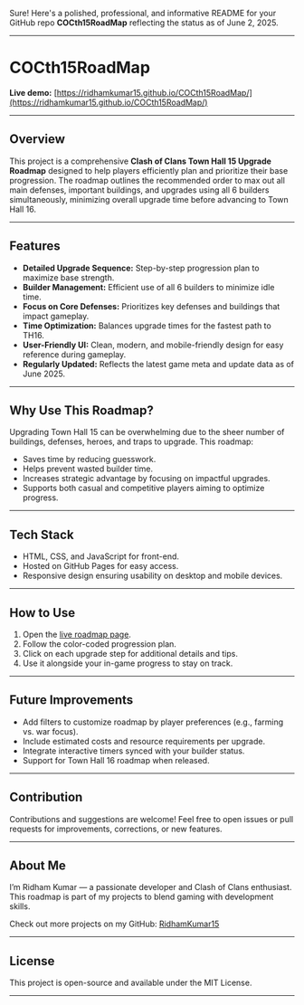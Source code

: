 Sure! Here's a polished, professional, and informative README for your GitHub repo **COCth15RoadMap** reflecting the status as of June 2, 2025.

---

# COCth15RoadMap

**Live demo:** [https://ridhamkumar15.github.io/COCth15RoadMap/](https://ridhamkumar15.github.io/COCth15RoadMap/)

---

## Overview

This project is a comprehensive **Clash of Clans Town Hall 15 Upgrade Roadmap** designed to help players efficiently plan and prioritize their base progression. The roadmap outlines the recommended order to max out all main defenses, important buildings, and upgrades using all 6 builders simultaneously, minimizing overall upgrade time before advancing to Town Hall 16.

---

## Features

* **Detailed Upgrade Sequence:** Step-by-step progression plan to maximize base strength.
* **Builder Management:** Efficient use of all 6 builders to minimize idle time.
* **Focus on Core Defenses:** Prioritizes key defenses and buildings that impact gameplay.
* **Time Optimization:** Balances upgrade times for the fastest path to TH16.
* **User-Friendly UI:** Clean, modern, and mobile-friendly design for easy reference during gameplay.
* **Regularly Updated:** Reflects the latest game meta and update data as of June 2025.

---

## Why Use This Roadmap?

Upgrading Town Hall 15 can be overwhelming due to the sheer number of buildings, defenses, heroes, and traps to upgrade. This roadmap:

* Saves time by reducing guesswork.
* Helps prevent wasted builder time.
* Increases strategic advantage by focusing on impactful upgrades.
* Supports both casual and competitive players aiming to optimize progress.

---

## Tech Stack

* HTML, CSS, and JavaScript for front-end.
* Hosted on GitHub Pages for easy access.
* Responsive design ensuring usability on desktop and mobile devices.

---

## How to Use

1. Open the [live roadmap page](https://ridhamkumar15.github.io/COCth15RoadMap/).
2. Follow the color-coded progression plan.
3. Click on each upgrade step for additional details and tips.
4. Use it alongside your in-game progress to stay on track.

---

## Future Improvements

* Add filters to customize roadmap by player preferences (e.g., farming vs. war focus).
* Include estimated costs and resource requirements per upgrade.
* Integrate interactive timers synced with your builder status.
* Support for Town Hall 16 roadmap when released.

---

## Contribution

Contributions and suggestions are welcome! Feel free to open issues or pull requests for improvements, corrections, or new features.

---

## About Me

I’m Ridham Kumar — a passionate developer and Clash of Clans enthusiast. This roadmap is part of my projects to blend gaming with development skills.

Check out more projects on my GitHub: [RidhamKumar15](https://github.com/RidhamKumar15)

---

## License

This project is open-source and available under the MIT License.

---
